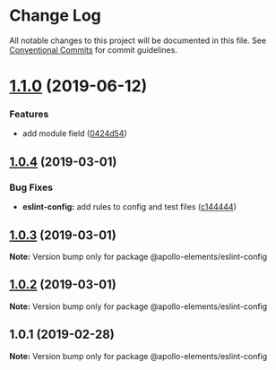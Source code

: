 # Change Log

All notable changes to this project will be documented in this file.
See [Conventional Commits](https://conventionalcommits.org) for commit guidelines.

# [1.1.0](https://github.com/apollo-elements/apollo-elements/compare/@apollo-elements/eslint-config@1.0.4...@apollo-elements/eslint-config@1.1.0) (2019-06-12)


### Features

* add module field ([0424d54](https://github.com/apollo-elements/apollo-elements/commit/0424d54))





## [1.0.4](https://github.com/apollo-elements/apollo-elements/compare/@apollo-elements/eslint-config@1.0.3...@apollo-elements/eslint-config@1.0.4) (2019-03-01)


### Bug Fixes

* **eslint-config:** add rules to config and test files ([c144444](https://github.com/apollo-elements/apollo-elements/commit/c144444))





## [1.0.3](https://github.com/apollo-elements/apollo-elements/compare/@apollo-elements/eslint-config@1.0.2...@apollo-elements/eslint-config@1.0.3) (2019-03-01)

**Note:** Version bump only for package @apollo-elements/eslint-config





## [1.0.2](https://github.com/apollo-elements/apollo-elements/compare/@apollo-elements/eslint-config@1.0.1...@apollo-elements/eslint-config@1.0.2) (2019-03-01)

**Note:** Version bump only for package @apollo-elements/eslint-config





## 1.0.1 (2019-02-28)

**Note:** Version bump only for package @apollo-elements/eslint-config
